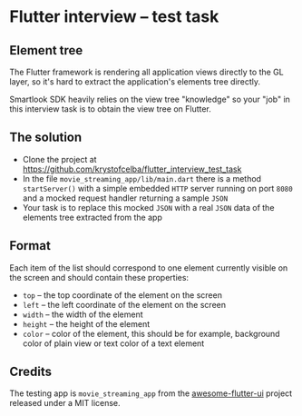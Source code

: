 # Flutter interview – test task 

## Element tree 

The Flutter framework is rendering all application views directly to the GL layer, so it's hard to extract the application's elements tree directly.

Smartlook SDK heavily relies on the view tree "knowledge" so your "job" in this interview task is to obtain the view tree on Flutter. 

## The solution

- Clone the project at https://github.com/krystofcelba/flutter_interview_test_task 
- In the file `movie_streaming_app/lib/main.dart` there is a method `startServer()` with a simple embedded `HTTP` server running on port `8080` and a mocked request handler returning a sample `JSON`
- Your task is to replace this mocked `JSON` with a real `JSON` data of the elements tree extracted from the app

## Format

Each item of the list should correspond to one element currently visible on the screen and should contain these properties: 
- `top` – the top coordinate of the element on the screen 
- `left` – the left coordinate of the element on the screen 
- `width` – the width of the element 
- `height` – the height of the element 
- `color` – color of the element, this should be for example, background color of plain view or text color of a text element 

## Credits
The testing app is `movie_streaming_app` from the [awesome-flutter-ui](https://github.com/Chromicle/awesome-flutter-ui) project released under a MIT license.
